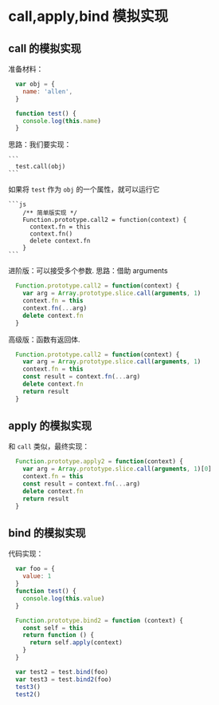 # call,apply,bind 模拟实现

## call 的模拟实现
  准备材料：

  ```js
    var obj = {
      name: 'allen',
    }

    function test() {
      console.log(this.name)
    }
  ```

  思路：我们要实现：

    ```
      test.call(obj)
    ```

  如果将 `test` 作为 `obj` 的一个属性，就可以运行它

    ```js
        /** 简单版实现 */
        Function.prototype.call2 = function(context) {
          context.fn = this
          context.fn()
          delete context.fn
        }
    ```

  进阶版：可以接受多个参数. 思路：借助 arguments

  ```js
    Function.prototype.call2 = function(context) {
      var arg = Array.prototype.slice.call(arguments, 1)
      context.fn = this
      context.fn(...arg)
      delete context.fn
    }
  ```

  高级版：函数有返回体.

  ```js
    Function.prototype.call2 = function(context) {
      var arg = Array.prototype.slice.call(arguments, 1)
      context.fn = this
      const result = context.fn(...arg)
      delete context.fn
      return result
    }
  ```


## apply 的模拟实现

  和 `call` 类似，最终实现：

  ```js
    Function.prototype.apply2 = function(context) {
      var arg = Array.prototype.slice.call(arguments, 1)[0]
      context.fn = this
      const result = context.fn(...arg)
      delete context.fn
      return result
    }
  ```

## bind 的模拟实现

  代码实现：

  ```js
    var foo = {
      value: 1
    }
    function test() {
      console.log(this.value)
    }

    Function.prototype.bind2 = function (context) {
      const self = this
      return function () {
        return self.apply(context)
      }
    }

    var test2 = test.bind(foo)
    var test3 = test.bind2(foo)
    test3()
    test2()
  ```